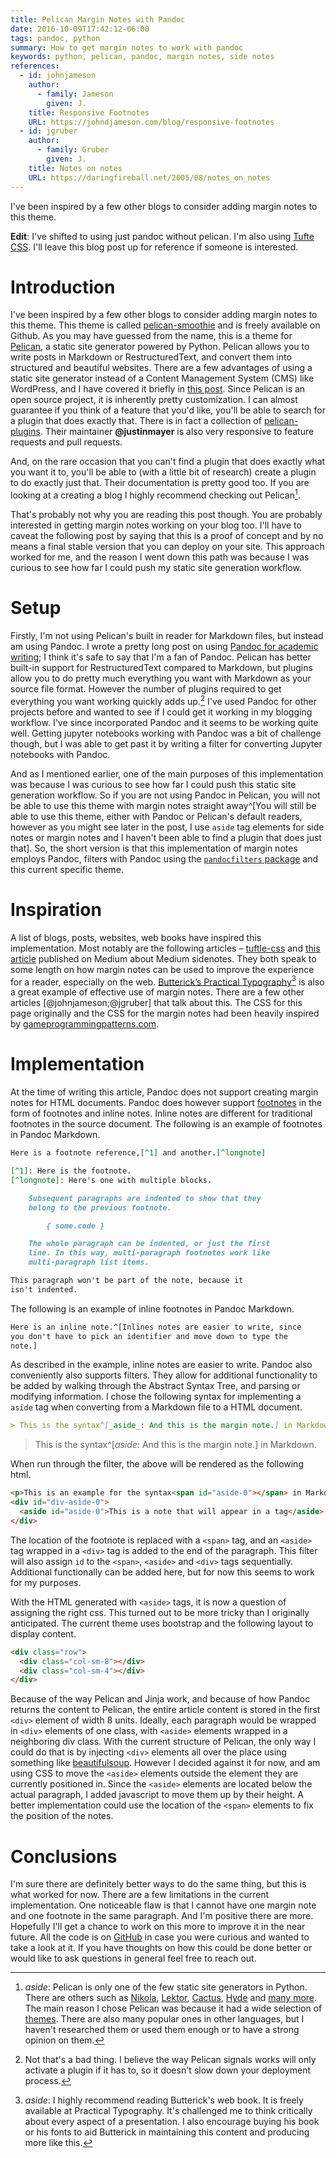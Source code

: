 ```yaml
---
title: Pelican Margin Notes with Pandoc
date: 2016-10-09T17:42:12-06:00
tags: pandoc, python
summary: How to get margin notes to work with pandoc
keywords: python, pelican, pandoc, margin notes, side notes
references:
  - id: johnjameson
    author:
      - family: Jameson
        given: J.
    title: Responsive Footnotes
    URL: https://johndjameson.com/blog/responsive-footnotes
  - id: jgruber
    author:
      - family: Gruber
        given: J.
    title: Notes on notes
    URL: https://daringfireball.net/2005/08/notes_on_notes
---
```


I've been inspired by a few other blogs to consider adding margin notes to this theme.

**Edit**: I've shifted to using just pandoc without pelican.
I'm also using [Tufte CSS](https://github.com/jez/tufte-pandoc-css).
I'll leave this blog post up for reference if someone is interested.

# Introduction

I've been inspired by a few other blogs to consider adding margin notes to this theme.
This theme is called [pelican-smoothie](https://github.com/kdheepak/pelican-smoothie) and is freely available on Github.
As you may have guessed from the name, this is a theme for [Pelican](https://github.com/getpelican/pelican), a static site generator powered by Python.
Pelican allows you to write posts in Markdown or RestructuredText, and convert them into structured and beautiful websites.
There are a few advantages of using a static site generator instead of a Content Management System (CMS) like WordPress,
and I have covered it briefly in [this post](https://blog.kdheepak.com/how-to-set-up-a-pelican-blog-with-github-pages).
Since Pelican is an open source project, it is inherently pretty customization.
I can almost guarantee if you think of a feature that you'd like, you'll be able to search for a plugin that does
exactly that. There is in fact a collection of [pelican-plugins](https://github.com/getpelican/pelican-plugins). Their maintainer **\@justinmayer** is also very responsive to feature requests and pull requests.

And, on the rare occasion that you can't find a plugin that does exactly what you want it to, you'll be able to (with a little bit of research) create a plugin to do exactly just that. Their documentation is pretty good too.
If you are looking at a creating a blog I highly recommend checking out Pelican[^1].

[^1]: _aside_: Pelican is only one of the few static site generators in Python. There are others such as [Nikola](https://github.com/getnikola/nikola), [Lektor](https://github.com/lektor/lektor), [Cactus](https://github.com/eudicots/Cactus), [Hyde](https://github.com/hyde/hyde) and [many more](https://www.fullstackpython.com/static-site-generator.html). The main reason I chose Pelican was because it had a wide selection of [themes](https://github.com/getpelican/pelican-themes). There are also many popular ones in other languages, but I haven't researched them or used them enough or to have a strong opinion on them.

That's probably not why you are reading this post though. You are probably interested in getting margin notes working on your blog too.
I'll have to caveat the following post by saying that this is a proof of concept and by no means a final stable version that you can deploy on your site.
This approach worked for me, and the reason I went down this path was because I was curious to see how far I could push my static site generation workflow.

# Setup

Firstly, I'm not using Pelican's built in reader for Markdown files, but instead am using Pandoc. I wrote a pretty long post on using
[Pandoc for academic writing](https://blog.kdheepak.com/writing-papers-with-markdown); I think it's safe to say that I'm a fan of Pandoc.
Pelican has better built-in support for RestructuredText compared to Markdown, but plugins allow you to do pretty much everything you want with Markdown as your source file format.
However the number of plugins required to get everything you want working quickly adds up.[^3]
I've used Pandoc for other projects before and wanted to see if I could get it working in my blogging workflow.
I've since incorporated Pandoc and it seems to be working quite well.
Getting jupyter notebooks working with Pandoc was a bit of challenge though, but I was able to get past it by writing a filter for converting Jupyter notebooks with Pandoc.

[^3]: Not that's a bad thing. I believe the way Pelican signals works will only activate a plugin if it has to, so it doesn't slow down your deployment process.

And as I mentioned earlier, one of the main purposes of this implementation was because I was curious to see how far I could push this static site generation workflow.
So if you are not using Pandoc in Pelican, you will not be
able to use this theme with margin notes straight away^[You will still be able to use this theme, either with Pandoc or Pelican's default readers,
however as you might see later in the post, I use `aside` tag elements for side notes or margin notes and I haven't been able to find a plugin
that does just that]. So, the short version is that this implementation of margin notes employs Pandoc, filters with Pandoc using the [`pandocfilters` package](https://github.com/jgm/pandocfilters) and this current specific theme.

# Inspiration

A list of blogs, posts, websites, web books have inspired this implementation.
Most notably are the following articles – [tuftle-css](https://edwardtufte.github.io/tufte-css/) and [this article](https://owenblacker.medium.com/marginal-notes-on-medium-268b3f727e6d) published on Medium about Medium sidenotes.
They both speak to some length on how margin notes can be used to improve the experience for a reader, especially on the web.
[Butterick’s Practical Typography](https://practicaltypography.com/)[^4] is also a great example of effective use of margin notes.
There are a few other articles [@johnjameson;@jgruber] that talk about this.
The CSS for this page originally and the CSS for the margin notes had been heavily inspired by [gameprogrammingpatterns.com](https://gameprogrammingpatterns.com/).

[^4]: _aside_: I highly recommend reading Butterick's web book. It is freely available at Practical Typography. It's challenged me to think critically about every aspect of a presentation. I also encourage buying his book or his fonts to aid Butterick in maintaining this content and producing more like this.

# Implementation

At the time of writing this article, Pandoc does not support creating margin notes for HTML documents.
Pandoc does however support [footnotes](https://pandoc.org/MANUAL.html#footnotes) in the form of footnotes and inline notes.
Inline notes are different for traditional footnotes in the source document. The following is an example of footnotes in Pandoc Markdown.

```markdown
Here is a footnote reference,[^1] and another.[^longnote]

[^1]: Here is the footnote.
[^longnote]: Here's one with multiple blocks.

    Subsequent paragraphs are indented to show that they
    belong to the previous footnote.

        { some.code }

    The whole paragraph can be indented, or just the first
    line. In this way, multi-paragraph footnotes work like
    multi-paragraph list items.

This paragraph won't be part of the note, because it
isn't indented.
```

The following is an example of inline footnotes in Pandoc Markdown.

```markdown
Here is an inline note.^[Inlines notes are easier to write, since
you don't have to pick an identifier and move down to type the
note.]
```

As described in the example, inline notes are easier to write.
Pandoc also conveniently also supports filters.
They allow for additional functionality to be added by walking through the Abstract Syntax Tree, and parsing or modifying information.
I chose the following syntax for implementing a `aside` tag when converting from a Markdown file to a HTML document.

```markdown
> This is the syntax^[_aside_: And this is the margin note.] in Markdown.
```

> This is the syntax^[_aside_: And this is the margin note.] in Markdown.

When run through the filter, the above will be rendered as the following html.

```html
<p>This is an example for the syntax<span id="aside-0"></span> in Markdown.</p>
<div id="div-aside-0">
  <aside id="aside-0">This is a note that will appear in a tag</aside>
</div>
```

The location of the footnote is replaced with a `<span>` tag, and an `<aside>` tag wrapped in a `<div>` tag is added to the end of the paragraph.
This filter will also assign `id` to the `<span>`, `<aside>` and `<div>` tags sequentially.
Additional functionally can be added here, but for now this seems to work for my purposes.

With the HTML generated with `<aside>` tags, it is now a question of assigning the right css.
This turned out to be more tricky than I originally anticipated.
The current theme uses bootstrap and the following layout to display content.

```html
<div class="row">
  <div class="col-sm-8"></div>
  <div class="col-sm-4"></div>
</div>
```

Because of the way Pelican and Jinja work, and because of how Pandoc returns the content to Pelican, the entire article content
is stored in the first `<div>` element of width 8 units.
Ideally, each paragraph would be wrapped in `<div>` elements of one class, with `<aside>` elements wrapped in a neighboring div class.
With the current structure of Pelican, the only way I could do that is by injecting `<div>` elements all over the place using something like
[beautifulsoup](https://www.crummy.com/software/BeautifulSoup/).
However I decided against it for now, and am using CSS to move the `<aside>` elements outside the element they are currently positioned in.
Since the `<aside>` elements are located below the actual paragraph, I added javascript to move them up by their height.
A better implementation could use the location of the `<span>` elements to fix the position of the notes.

# Conclusions

I'm sure there are definitely better ways to do the same thing, but this is what worked for now.
There are a few limitations in the current implementation.
One noticeable flaw is that I cannot have one margin note and one footnote in the same paragraph. And I'm positive there are more. Hopefully I'll get a chance to work on this more to improve it in the near future.
All the code is on [GitHub](https://github.com/kdheepak) in case you were curious and wanted to take a look at it.
If you have thoughts on how this could be done better or would like to ask questions in general feel free to reach out.
